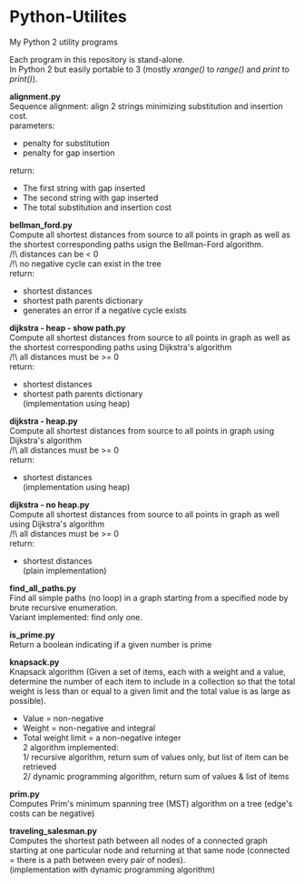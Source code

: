 # Python-Utilites
My Python 2 utility programs

Each program in this repository is stand-alone.<br>
In Python 2 but easily portable to 3 (mostly <i>xrange()</i> to <i>range()</i> and <i>print</i> to <i>print()</i>).

<b>alignment.py</b><br>
Sequence alignment: align 2 strings minimizing substitution and insertion cost.<br>
parameters:
- penalty for substitution<br>
- penalty for gap insertion<br>

return:<br>
- The first string with gap inserted<br>
- The second string with gap inserted<br>
- The total substitution and insertion cost<br>

<b>bellman_ford.py</b><br>
Compute all shortest distances from source to all points in graph as well as the shortest corresponding paths usign the Bellman-Ford algorithm.<br>
/!\ distances can be < 0<br>
/!\ no negative cycle can exist in the tree<br>
return:
- shortest distances<br>
- shortest path parents dictionary<br>
- generates an error if a negative cycle exists<br>

<b>dijkstra - heap - show path.py</b><br>
Compute all shortest distances from source to all points in graph as well as the shortest corresponding paths using Dijkstra's algorithm<br>
/!\ all distances must be >= 0<br>
return:
- shortest distances<br>
- shortest path parents dictionary<br>
(implementation using heap)<br>

<b>dijkstra - heap.py</b><br>
Compute all shortest distances from source to all points in graph using Dijkstra's algorithm<br>
/!\ all distances must be >= 0<br>
return:
- shortest distances<br>
(implementation using heap)<br>

<b>dijkstra - no heap.py</b><br>
Compute all shortest distances from source to all points in graph as well using Dijkstra's algorithm<br>
/!\ all distances must be >= 0<br>
return:
- shortest distances<br>
(plain implementation)<br>

<b>find_all_paths.py</b><br>
Find all simple paths (no loop) in a graph starting from a specified node by brute recursive enumeration.<br>
Variant implemented: find only one.<br>

<b>is_prime.py</b><br>
Return a boolean indicating if a given number is prime<br>

<b>knapsack.py</b><br>
Knapsack algorithm (Given a set of items, each with a weight and a value, determine the number of each item to include in a collection so that the total weight is less than or equal to a given limit and the total value is as large as possible).
- Value = non-negative<br>
- Weight = non-negative and integral<br>
- Total weight limit = a non-negative integer<br>
2 algorithm implemented:<br>
1/ recursive algorithm, return sum of values only, but list of item can be retrieved<br>
2/ dynamic programming algorithm, return sum of values & list of items<br>

<b>prim.py</b><br>
Computes Prim's minimum spanning tree (MST) algorithm on a tree (edge's costs can be negative)<br>

<b>traveling_salesman.py</b><br>
Computes the shortest path between all nodes of a connected graph starting at one particular node and returning at that same node (connected = there is a path between every pair of nodes).<br>
(implementation with dynamic programming algorithm)
